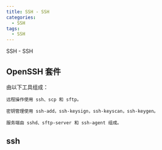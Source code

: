 ```yaml
---
title: SSH - SSH
categories:
  - SSH
tags:
  - SSH
---
```


SSH - SSH

<!--more-->

## OpenSSH 套件

由以下工具组成：

    远程操作使用 ssh、scp 和 sftp。

    密钥管理使用 ssh-add，ssh-keysign，ssh-keyscan，ssh-keygen。

    服务端由 sshd、sftp-server 和 ssh-agent 组成。

## ssh


